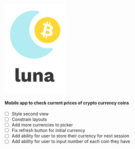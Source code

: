 <img src="https://github.com/brandanmcdevitt/luna/blob/master/luna/Assets.xcassets/logo-dark.imageset/logo-dark.png" width=200>

#### Mobile app to check current prices of crypto currency coins

- [ ] Style second view
- [ ] Constrain layouts
- [ ] Add more currencies to picker
- [ ] Fix refresh button for initial currency
- [ ] Add ability for user to store their currency for next session
- [ ] Add ability for user to input number of each coin they have
